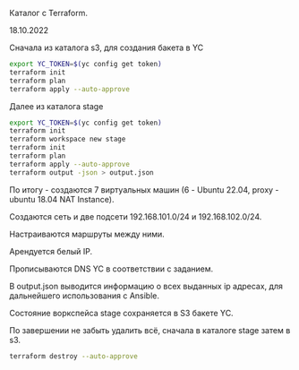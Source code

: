 Каталог с Terraform.

18.10.2022

Сначала из каталога s3, для создания бакета в YC

```bash
export YC_TOKEN=$(yc config get token)
terraform init
terraform plan
terraform apply --auto-approve
```

Далее из каталога stage

```bash
export YC_TOKEN=$(yc config get token)
terraform init
terraform workspace new stage
terraform init
terraform plan
terraform apply --auto-approve
terraform output -json > output.json
```

По итогу - создаются 7 виртуальных машин (6 - Ubuntu 22.04, proxy - ubuntu 18.04 NAT Instance).

Создаются сеть и две подсети 192.168.101.0/24 и 192.168.102.0/24.

Настраиваются маршруты между ними.

Арендуется белый IP.

Прописываются DNS YC в соответствии с заданием.

В output.json выводится информацию о всех выданных ip адресах, для дальнейшего использования с Ansible.

Состояние воркспейса stage сохраняется в S3 бакете YC.

По завершении не забыть удалить всё, сначала в каталоге stage затем в s3.

```bash
terraform destroy --auto-approve
```

